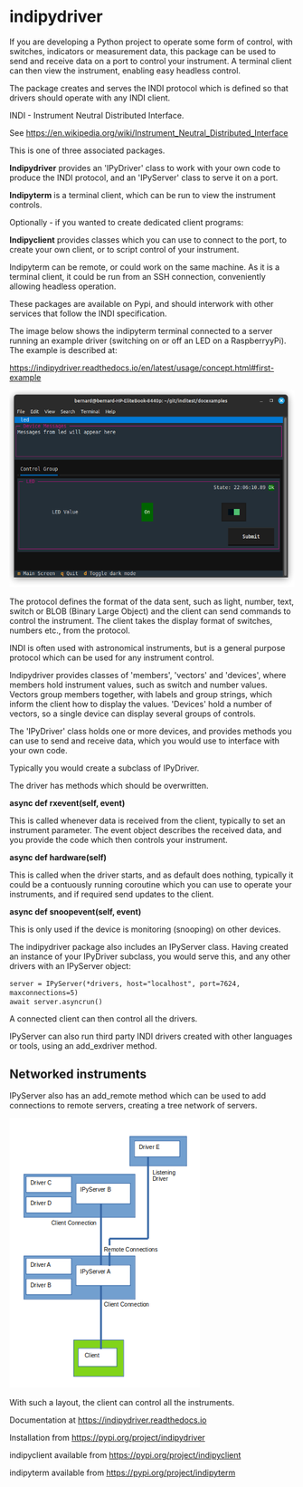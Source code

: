# indipydriver

If you are developing a Python project to operate some form of control, with switches, indicators or measurement data, this package can be used to send and receive data on a port to control your instrument. A terminal client can then view the instrument, enabling easy headless control.

The package creates and serves the INDI protocol which is defined so that drivers should operate with any INDI client.

INDI - Instrument Neutral Distributed Interface.

See https://en.wikipedia.org/wiki/Instrument_Neutral_Distributed_Interface

This is one of three associated packages.

**Indipydriver** provides an 'IPyDriver' class to work with your own code to produce the INDI protocol, and an 'IPyServer' class to serve it on a port.

**Indipyterm** is a terminal client, which can be run to view the instrument controls.

Optionally - if you wanted to create dedicated client programs:

**Indipyclient** provides classes which you can use to connect to the port, to create your own client, or to script control of your instrument.

Indipyterm can be remote, or could work on the same machine. As it is a terminal client, it could be run from an SSH connection, conveniently allowing headless operation.

These packages are available on Pypi, and should interwork with other services that follow the INDI specification.

The image below shows the indipyterm terminal connected to a server running an example driver (switching on or off an LED on a RaspberryyPi). The example is described at:

https://indipydriver.readthedocs.io/en/latest/usage/concept.html#first-example


![Terminal screenshot](https://github.com/bernie-skipole/indipydriver/raw/main/docs/source/usage/images/image3.png)


The protocol defines the format of the data sent, such as light, number, text, switch or BLOB (Binary Large Object) and the client can send commands to control the instrument.  The client takes the display format of switches, numbers etc., from the protocol.

INDI is often used with astronomical instruments, but is a general purpose protocol which can be used for any instrument control.

Indipydriver provides classes of 'members', 'vectors' and 'devices', where members hold instrument values, such as switch and number values. Vectors group members together, with labels and group strings, which inform the client how to display the values. 'Devices' hold a number of vectors, so a single device can display several groups of controls.

The 'IPyDriver' class holds one or more devices, and provides methods you can use to send and receive data, which you would use to interface with your own code.

Typically you would create a subclass of IPyDriver.

The driver has methods which should be overwritten.

**async def rxevent(self, event)**

This is called whenever data is received from the client, typically to set an instrument parameter. The event object describes the received data, and you provide the code which then controls your instrument.

**async def hardware(self)**

This is called when the driver starts, and as default does nothing, typically it could be a contuously running coroutine which you can use to operate your instruments, and if required send updates to the client.

**async def snoopevent(self, event)**

This is only used if the device is monitoring (snooping) on other devices.

The indipydriver package also includes an IPyServer class. Having created an instance of your IPyDriver subclass, you would serve this, and any other drivers with an IPyServer object:

    server = IPyServer(*drivers, host="localhost", port=7624, maxconnections=5)
    await server.asyncrun()

A connected client can then control all the drivers.

IPyServer can also run third party INDI drivers created with other languages or tools, using an add\_exdriver method.

## Networked instruments

IPyServer also has an add\_remote method which can be used to add connections to remote servers, creating a tree network of servers.

![INDI Network](https://github.com/bernie-skipole/indipydriver/raw/main/docs/source/usage/images/rem2.png)

With such a layout, the client can control all the instruments.

Documentation at https://indipydriver.readthedocs.io

Installation from https://pypi.org/project/indipydriver

indipyclient available from https://pypi.org/project/indipyclient

indipyterm available from https://pypi.org/project/indipyterm
